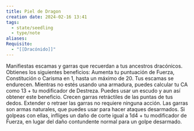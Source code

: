 ```yaml
---
title: Piel de Dragon
creation date: 2024-02-16 13:41
tags:
  - state/seedling
  - type/note
aliases: 
Requisito:
  - "[[Dracónido]]"
---
```


Manifiestas escamas y garras que recuerdan a tus ancestros dracónicos. Obtienes los siguientes
beneficios:
Aumenta tu puntuación de Fuerza, Constitución o Carisma en 1, hasta un máximo de 20.
Tus escamas se endurecen. Mientras no estés usando una armadura, puedes calcular tu CA como 13 + tu modificador de Destreza. Puedes usar un escudo y aun así obtener este beneficio.
Crecen garras retráctiles de las puntas de tus dedos. Extender o retraer las garras no requiere
ninguna acción. Las garras son armas naturales, que puedes usar para hacer ataques desarmados. Si golpeas con ellas, infliges un daño de corte igual a 1d4 + tu modificador de Fuerza, en lugar del daño contundente normal para un golpe desarmado.
